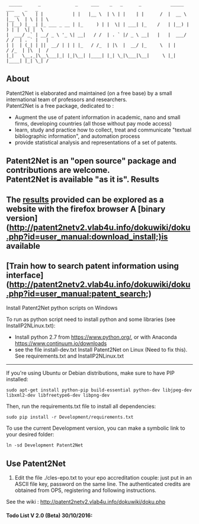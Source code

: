      _____      _             _     ___    _   _      _           _____   ___    _   _ 
    |  __ \    | |           | |   |__ \  | \ | |    | |      /  |  __ \ |__ \  | \ | | \
    | |__) |_ _| |_ ___ _ __ | |_     ) | |  \| | ___| |_    /   | |__) |   ) | |  \| |  \
    |  ___/ _` | __/ _ \ '_ \| __|   / /  | . ` |/ _ \ __|   |   |  ___/   / /  | . ` |   |
    | |  | (_| | ||  __/ | | | |_   / /_  | |\  |  __/ |_     \  | |      / /_  | |\  |  /
    |_|   \__,_|\__\___|_| |_|\__| |____| |_| \_|\___|\__|     \ |_|     |____| |_| \_| /       
About
-----
Patent2Net is elaborated and maintained (on a free base) by a small international team of professors and researchers.  
Patent2Net is a free package, dedicated to :

* Augment the use of patent information in academic, nano and small firms, developing countries (all those without pay mode access)
* learn, study and practice how to collect, treat and communicate "textual bibliographic information", and automation process
* provide statistical analysis and representations of a set of patents.

Patent2Net is an "open source" package and contributions are welcome.  
Patent2Net is available "as it is".
Results
-------
The [results](http://patent2netv2.vlab4u.info/;) provided can be explored as a website with the firefox browser
A [binary version] (http://patent2netv2.vlab4u.info/dokuwiki/doku.php?id=user_manual:download_install;)is available
----------------
[Train how to search patent information using interface] (http://patent2netv2.vlab4u.info/dokuwiki/doku.php?id=user_manual:patent_search;)
------------------------------------------------------

Install Patent2Net python scripts on Windows

To run as python script need to install python and some libraries (see InstallP2NLinux.txt):

* Install python 2.7  from https://www.python.org/, or with Anaconda https://www.continuum.io/downloads
* see the file install-dev.txt
Install Patent2Net on Linux (Need to fix this). See requirements.txt and InstallP2NLinux.txt
---------------------------

If you're using Ubuntu or Debian distributions, make sure to have PIP installed:

    sudo apt-get install python-pip build-essential python-dev libjpeg-dev libxml2-dev libfreetype6-dev libpng-dev

Then, run the requirements.txt file to install all dependencies:

    sudo pip install -r Development/requirements.txt

To use the current Development version, you can make a symbolic link to your desired folder:

    ln -sd Development Patent2Net


Use Patent2Net
--------------

1. Edit the file ./cles-epo.txt to your epo accreditation couple: just put in an ASCII file key, password on the same line.
The authenticated credits are obtained from OPS, registering and following instructions.

See the wiki : http://patent2netv2.vlab4u.info/dokuwiki/doku.php


#### Todo List V 2.0 (Beta) 30/10/2016:
